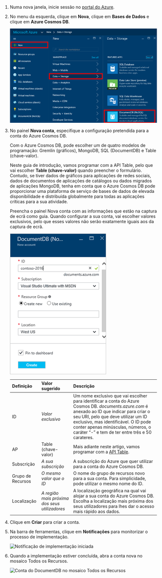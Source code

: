 1. Numa nova janela, inicie sessão no [portal do Azure](https://portal.azure.com/).
2. No menu da esquerda, clique em **Nova**, clique em **Bases de Dados** e clique em **Azure Cosmos DB**.
   
   ![Captura de ecrã do portal do Azure, com destaque para Mais Serviços e Azure Cosmos DB](./media/documentdb-create-dbaccount/create-nosql-db-databases-json-tutorial-1.png)

3. No painel **Nova conta**, especifique a configuração pretendida para a conta do Azure Cosmos DB. 

    Com o Azure Cosmos DB, pode escolher um de quatro modelos de programação: Gremlin (gráficos), MongoDB, SQL (DocumentDB) e Table (chave-valor). 
    
    Neste guia de introdução, vamos programar com a API Table, pelo que vai escolher **Table (chave-valor)** quando preencher o formulário. Contudo, se tiver dados de gráficos para aplicações de redes sociais, dados de documentos de aplicações de catálogos ou dados migrados de aplicações MongoDB, tenha em conta que o Azure Cosmos DB pode proporcionar uma plataforma de serviço de bases de dados de elevada disponibilidade e distribuída globalmente para todas as aplicações críticas para a sua atividade.

    Preencha o painel Nova conta com as informações que estão na captura de ecrã como guia. Quando configurar a sua conta, vai escolher valores exclusivos, pelo que esses valores não serão exatamente iguais aos da captura de ecrã. 
 
    ![Captura de ecrã do painel Novo Azure Cosmos DB](./media/documentdb-create-dbaccount/create-nosql-db-databases-json-tutorial-2.png)

    Definição|Valor sugerido|Descrição
    ---|---|---
    ID|*Valor exclusivo*|Um nome exclusivo que vai escolher para identificar a conta do Azure Cosmos DB. *documents.azure.com* é anexado ao ID que indicar para criar o seu URI, pelo que deve utilizar um ID exclusivo, mas identificável. O ID pode conter apenas minúsculas, números, o caráter “-” e tem de ter entre três e 50 carateres.
    AP|Table (chave-valor)|Mais adiante neste artigo, vamos programar com a [API Table](../articles/cosmos-db/table-introduction.md).|
    Subscrição|*A sua subscrição*|A subscrição do Azure que quer utilizar para a conta do Azure Cosmos DB. 
    Grupo de Recursos|*O mesmo valor que o ID*|O nome do grupo de recursos novo para a sua conta. Para simplicidade, pode utilizar o mesmo nome do ID. 
    Localização|*A região mais próxima dos seus utilizadores*|A localização geográfica na qual vai alojar a sua conta do Azure Cosmos DB. Escolha a localização mais próxima dos seus utilizadores para lhes dar o acesso mais rápido aos dados.   

4. Clique em **Criar** para criar a conta.
5. Na barra de ferramentas, clique em **Notificações** para monitorizar o processo de implementação.

    ![Notificação de implementação iniciada](./media/documentdb-create-dbaccount/azure-documentdb-nosql-notification.png)

6.  Quando a implementação estiver concluída, abra a conta nova no mosaico Todos os Recursos. 

    ![Conta do DocumentDB no mosaico Todos os Recursos](./media/documentdb-create-dbaccount/azure-documentdb-all-resources.png)